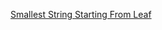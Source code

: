 [Smallest String Starting From Leaf](https://leetcode.com/problems/smallest-string-starting-from-leaf/)
